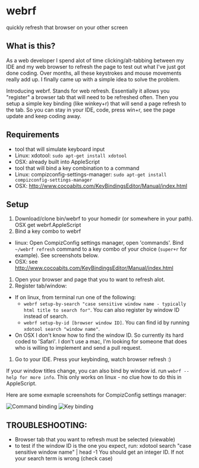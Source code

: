 webrf
=====

quickly refresh that browser on your other screen

## What is this?

As a web developer I spend alot of time clicking/alt-tabbing between my IDE and my web browser to refresh the page to test out what I've just got done coding.  Over months, all these keystrokes and mouse movements really add up.  I finally came up with a simple idea to solve the problem.

Introducing webrf.  Stands for web refresh.  Essentially it allows you "register" a browser tab that will need to be refreshed often.  Then you setup a simple key binding (like winkey+r) that will send a page refresh to the tab.  So you can stay in your IDE, code, press win+r, see the page update and keep coding away.

## Requirements

*  tool that will simulate keyboard input
  *  Linux: xdotool: <code>sudo apt-get install xdotool</code>
  *  OSX: already built into AppleScript
*  tool that will bind a key combination to a command
  *  Linux: compizconfig-settings-manager: <code>sudo apt-get install compizconfig-settings-manager</code>
  *  OSX: http://www.cocoabits.com/KeyBindingsEditor/Manual/index.html

## Setup

1.  Download/clone bin/webrf to your homedir (or somewhere in your path). OSX get webrf.AppleScript
1.  Bind a key combo to webrf
  * linux: Open CompizConfig settings manager, open 'commands'. Bind <code>~/webrf refresh</code> command to a key combo of your choice (<code>super+r</code> for example). See screenshots below.
  * OSX: see http://www.cocoabits.com/KeyBindingsEditor/Manual/index.html
1.  Open your browser and page that you to want to refresh alot.
1.  Register tab/window:
  * If on linux, from terminal run one of the following:
     * <code>webrf setup-by-search "case sensitive window name - typically html title to search for"</code>. You can also register by window ID instead of search. 
     * <code>webrf setup-by-id [browser window ID]</code>. You can find id by running <code>xdotool search "window name"</code>.
  * On OSX I don't know how to find the window ID. So currently its hard coded to 'Safari'.  I don't use a mac, I'm looking for someone that does who is willing to implement and send a pull request.
1.  Go to your IDE. Press your keybinding, watch browser refresh :)

If your window titles change, you can also bind by window id. run <code>webrf --help for more info</code>. This only works on linux - no clue how to do this in AppleScript.

Here are some exmaple screenshots for CompizConfig settings manager:

![Command binding](http://getfile1.posterous.com/getfile/files.posterous.com/temp-2012-06-01/iqtDqzEIaEgvIJyfqwezxHiFzEDrkGwivptFCtegxAoInEqkmEeJnGcFjybD/CompizConfig_Settings_Manager_747.png.scaled1000.png "cmd")
![Key binding](http://getfile3.posterous.com/getfile/files.posterous.com/temp-2012-06-01/nullEJitegqlbknpdztnoAevEsJlFhAlmzuinJIwIkrxeBgoqnwnApmqqHxA/CompizConfig_Settings_Manager_746.png.scaled1000.png)

## TROUBLESHOOTING:
* Browser tab that you want to refresh must be selected (viewable)
* to test if the window ID is the one you expect, run: 
    xdotool search "case sensitive window name" | head -1
    You should get an integer ID. If not your search term is wrong (check case)
